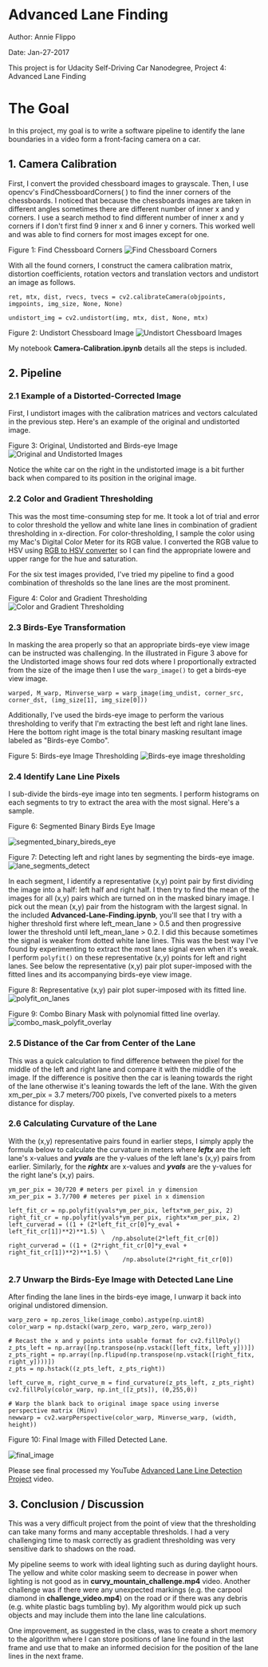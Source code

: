 # Advanced Lane Finding

Author: Annie Flippo

Date: Jan-27-2017

This project is for Udacity Self-Driving Car Nanodegree, Project 4: Advanced Lane Finding 

# The Goal

In this project, my goal is to write a software pipeline to identify the lane boundaries in a video form a front-facing camera on a car.

## 1. Camera Calibration

First, I convert the provided chessboard images to grayscale.  Then, I use opencv's FindChessboardCorners( ) to find the inner corners of the chessboards. I noticed that because the chessboards images are taken in different angles sometimes there are different number of inner x and y corners.  I use a search method to find different number of inner x and y corners if I don't first find 9 inner x and 6 inner y corners.  This worked well and was able to find corners for most images except for one. 

Figure 1: Find Chessboard Corners
![Find Chessboard Corners](doc_images/chess_corners.png)

With all the found corners, I construct the camera calibration matrix, distortion coefficients, rotation vectors and translation vectors and undistort an image as follows.

```
ret, mtx, dist, rvecs, tvecs = cv2.calibrateCamera(objpoints, imgpoints, img_size, None, None)

undistort_img = cv2.undistort(img, mtx, dist, None, mtx)
```

Figure 2: Undistort Chessboard Image
![Undistort Chessboard Images](doc_images/undistort_chess.png)

My notebook **Camera-Calibration.ipynb** details all the steps is included.

## 2. Pipeline

### 2.1 Example of a Distorted-Corrected Image

First, I undistort images with the calibration matrices and vectors calculated in the previous step.  Here's an example of the original and undistorted image.

Figure 3: Original, Undistorted and Birds-eye Image
![Original and Undistorted Images](doc_images/original_undistort_birdseye.png)

Notice the white car on the right in the undistorted image is a bit further back when compared to its position in the original image.

### 2.2 Color and Gradient Thresholding

This was the most time-consuming step for me.  It took a lot of trial and error to color threshold the yellow and white lane lines in combination of gradient thresholding in x-direction.  For color-thresholding, I sample the color using my Mac's Digital Color Meter for its RGB value.  I converted the RGB value to HSV using [RGB to HSV converter](http://www.rapidtables.com/convert/color/rgb-to-hsv.htm) so I can find the appropriate lowere and upper range for the hue and saturation.

For the six test images provided, I've tried my pipeline to find a good combination of thresholds so the lane lines are the most prominent.

Figure 4: Color and Gradient Thresholding
![Color and Gradient Thresholding](doc_images/color_gradient_threshold.png)

### 2.3 Birds-Eye Transformation

In masking the area properly so that an appropriate birds-eye view image can be instructed was challenging.  In the illustrated in Figure 3 above for the Undistorted image shows four red dots where I proportionally extracted from the size of the image then I use the ```warp_image()``` to get a birds-eye view image.

```
warped, M_warp, Minverse_warp = warp_image(img_undist, corner_src, corner_dst, (img_size[1], img_size[0]))
```

Additionally, I've used the birds-eye image to perform the various thresholding to verify that I'm extracting the best left and right lane lines.
Here the bottom right image is the total binary masking resultant image labeled as "Birds-eye Combo".


Figure 5: Birds-eye Image Thresholding
![Birds-eye image thresholding](doc_images/birds-eye-thresholding.png)

### 2.4 Identify Lane Line Pixels

I sub-divide the birds-eye image into ten segments.  I perform histograms on each segments to try to extract the area with the most signal. Here's a sample.

Figure 6: Segmented Binary Birds Eye Image

![segmented_binary_bireds_eye](doc_images/segmented_binary_birds_eye.png)

Figure 7: Detecting left and right lanes by segmenting the birds-eye image.
![lane_segments_detect](doc_images/lane_segments_detect.png)

In each segment, I identify a representative (x,y) point pair by first dividing the image into a half: left half and right half.  I then try to find the mean of the images for all (x,y) pairs which are turned on in the masked binary image.  I pick out the mean (x,y) pair from the histogram with the largest signal.  In the included **Advanced-Lane-Finding.ipynb**, you'll see that I try with a higher threshold first where left_mean_lane > 0.5 and then progressive lower the threshold until left_mean_lane > 0.2.  I did this because sometimes the signal is weaker from dotted white lane lines.  This was the best way I've found by experimenting to extract the most lane signal even when it's weak.  I perform ```polyfit()``` on these representative (x,y) points for left and right lanes.  See below the representative (x,y) pair plot super-imposed with the fitted lines and its accompanying birds-eye view image.

Figure 8: Representative (x,y) pair plot super-imposed with its fitted line.
![polyfit_on_lanes](doc_images/polyfit_on_lanes.png)

Figure 9: Combo Binary Mask with polynomial fitted line overlay.
![combo_mask_polyfit_overlay](doc_images/combo_mask_polyfit_overlay.png)

### 2.5 Distance of the Car from Center of the Lane

This was a quick calculation to find difference between the pixel for the middle of the left and right lane and compare it with the middle of the image.  If the difference is positive then the car is leaning towards the right of the lane otherwise it's leaning towards the left of the lane.  With the given xm_per_pix = 3.7 meters/700 pixels, I've converted pixels to a meters distance for display.

### 2.6 Calculating Curvature of the Lane

With the (x,y) representative pairs found in earlier steps, I simply apply the formula below to calculate the curvature in meters where **_leftx_** are the left lane's x-values and **_yvals_** are the y-values of the left lane's (x,y) pairs from earlier.  Similarly, for the **_rightx_** are x-values and **_yvals_** are the y-values for the right lane's (x,y) pairs.

```
ym_per_pix = 30/720 # meters per pixel in y dimension
xm_per_pix = 3.7/700 # meteres per pixel in x dimension

left_fit_cr = np.polyfit(yvals*ym_per_pix, leftx*xm_per_pix, 2)
right_fit_cr = np.polyfit(yvals*ym_per_pix, rightx*xm_per_pix, 2)
left_curverad = ((1 + (2*left_fit_cr[0]*y_eval + left_fit_cr[1])**2)**1.5) \
                             /np.absolute(2*left_fit_cr[0])
right_curverad = ((1 + (2*right_fit_cr[0]*y_eval + right_fit_cr[1])**2)**1.5) \
                                /np.absolute(2*right_fit_cr[0])
```

### 2.7 Unwarp the Birds-Eye Image with Detected Lane Line

After finding the lane lines in the birds-eye image, I unwarp it back into original undistored dimension.

```
warp_zero = np.zeros_like(image_combo).astype(np.uint8)
color_warp = np.dstack((warp_zero, warp_zero, warp_zero))

# Recast the x and y points into usable format for cv2.fillPoly()
z_pts_left = np.array([np.transpose(np.vstack([left_fitx, left_y]))])
z_pts_right = np.array([np.flipud(np.transpose(np.vstack([right_fitx, right_y])))])
z_pts = np.hstack((z_pts_left, z_pts_right))

left_curve_m, right_curve_m = find_curvature(z_pts_left, z_pts_right)
cv2.fillPoly(color_warp, np.int_([z_pts]), (0,255,0))

# Warp the blank back to original image space using inverse perspective matrix (Minv)
newwarp = cv2.warpPerspective(color_warp, Minverse_warp, (width, height))
```

Figure 10: Final Image with Filled Detected Lane.

![final_image](doc_images/final_image_with_lane_filled.png)

Please see final processed my YouTube [Advanced Lane Line Detection Project](https://youtu.be/_UCd7Sp9KUI) video.

## 3. Conclusion / Discussion

This was a very difficult project from the point of view that the thresholding can take many forms and many acceptable thresholds.  I had a very challenging time to mask correctly as gradient thresholding was very sensitive dark to shadows on the road.  

My pipeline seems to work with ideal lighting such as during daylight hours.  The yellow and white color masking seem to decrease in power when lighting is not good as in **curvy_mountain_challenge.mp4** video.  Another challenge was if there were any unexpected markings (e.g. the carpool diamond in **challenge_video.mp4**) on the road or if there was any debris (e.g. white plastic bags tumbling by).  My algorithm would pick up such objects and may include them into the lane line calculations. 

One improvement, as suggested in the class, was to create a short memory to the algorithm where I can store positions of lane line found in the last frame and use that to make an informed decision for the position of the lane lines in the next frame. 










